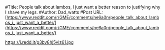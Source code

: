#Title: People talk about lambos, I just want a better reason to justifying why I shave my legs.
#Author: Dad_watts
#Post URL: [https://www.reddit.com/r/GME/comments/ne6a0n/people_talk_about_lambos_i_just_want_a_better/](https://www.reddit.com/r/GME/comments/ne6a0n/people_talk_about_lambos_i_just_want_a_better/)


https://i.redd.it/p3bv8hj5vlz61.jpg